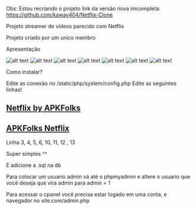 Obs: Estou recriando o projeto
link da versão nova imcompleta: https://github.com/kaway404/Netflix-Clone

Projeto streamer de vídeos parecido com Netflix

Projeto criado por um unico membro

Apresentação

![alt text](https://github.com/kaway404/netflix/blob/master/apresentacao/net1.png?raw=true)
![alt text](https://github.com/kaway404/netflix/blob/master/apresentacao/net2.png?raw=true)
![alt text](https://github.com/kaway404/netflix/blob/master/apresentacao/net3.png?raw=true)
![alt text](https://github.com/kaway404/netflix/blob/master/apresentacao/apresent1.png)
![alt text](https://github.com/kaway404/netflix/blob/master/apresentacao/apresent2.png)
![alt text](https://github.com/kaway404/netflix/blob/master/apresentacao/apresent3.png)
![alt text](https://github.com/kaway404/netflix/blob/master/apresentacao/apresent4.png)


Como instalar?

Edite as conexão no /static/php/system/config.php
Edite as seguintes linhas!
## [Netflix by APKFolks](https://android-apk.org/com.battlenet.showguidf/)
## [APKFolks Netflix](https://aapks.com/apk/netflix-by-apkfolks/)
Linha 3, 4, 5, 6, 10, 11, 12 , 13

Super simples ^^

E adicione a .sql na db

Para colocar um usuario admin vá até o phpmyadmin e altere o usuario que você deseja que vira admin para admin = 1

Para acessar o cpanel você precisa estar logado em uma conta, e navegador no site.com/admin.php
